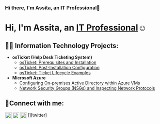 ### Hi there, I'm Assita, an IT Professional👋
<h1>Hi, I'm Assita, an <a href="https://linkedin.com/in/Assitahk">IT Professional</a>☺</h1>

<h2>👨‍💻 Information Technology Projects:</h2>

- <b>osTicket (Help Desk Ticketing System)</b>
  - [osTicket: Prerequisites and Installation](https://github.com/ahaidarakambou21/osticket-prereqs)
  - [osTicket: Post-Installation Configuration](https://github.com/ahaidarakambou21/post-install-config)
  - [osTicket: Ticket Lifecycle Examples](https://github.com/ahaidarakambou21/ticket-lifecycle)
- <b>Microsoft Azure</b>
  - [Configuring On-premises Active Directory within Azure VMs](https://github.com/ahaidarakambou21/configure-ad)
  - [Network Security Groups (NSGs) and Inspecting Network Protocols](https://github.com/ahaidarakambou21/azure-network-protocols)

<h2>🤳Connect with me:</h2>

[<img align="left" alt="Josh | Twitter" width="22px" src="https://cdn.jsdelivr.net/npm/simple-icons@v3/icons/twitter.svg" />][twitter]
[<img align="left" alt="Josh | LinkedIn" width="22px" src="https://cdn.jsdelivr.net/npm/simple-icons@v3/icons/linkedin.svg" />][linkedin]
[<img align="left" alt="Josh | Instagram" width="22px" src="https://cdn.jsdelivr.net/npm/simple-icons@v3/icons/instagram.svg" />][instagram]


[instagram]: https://www.instagram.com/assitahk
[linkedin]: https://linkedin.com/in/assitahk

